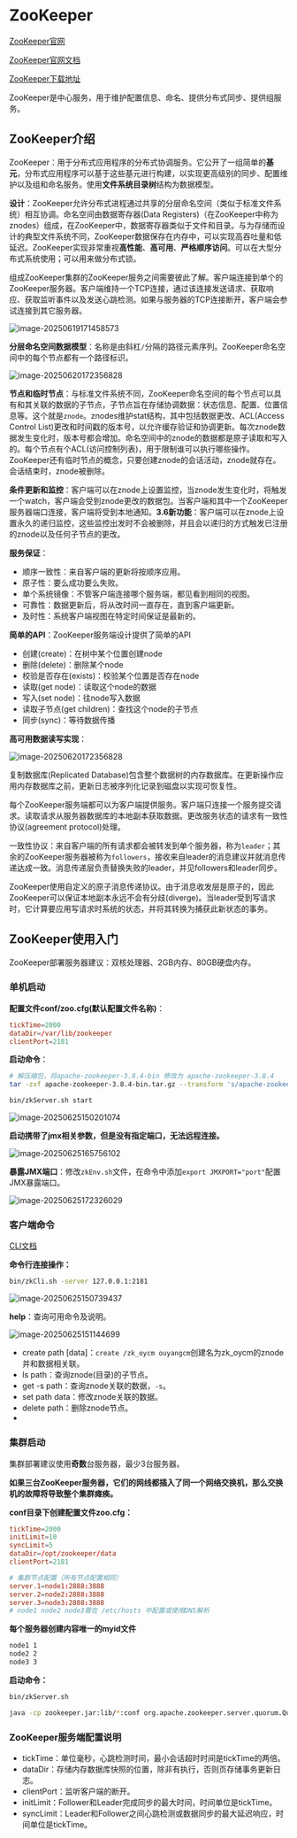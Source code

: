# ZooKeeper

[ZooKeeper官网](https://zookeeper.apache.org/)

[ZooKeeper官网文档](https://zookeeper.apache.org/doc/current/index.html)

[ZooKeeper下载地址](https://zookeeper.apache.org/releases.html)

ZooKeeper是中心服务，用于维护配置信息、命名、提供分布式同步、提供组服务。



## ZooKeeper介绍

ZooKeeper：用于分布式应用程序的分布式协调服务。它公开了一组简单的**基元**，分布式应用程序可以基于这些基元进行构建，以实现更高级别的同步、配置维护以及组和命名服务。使用**文件系统目录树**结构为数据模型。



**设计**：ZooKeeper允许分布式进程通过共享的分层命名空间（类似于标准文件系统）相互协调。命名空间由数据寄存器(Data Registers)（在ZooKeeper中称为znodes）组成，在ZooKeeper中，数据寄存器类似于文件和目录。与为存储而设计的典型文件系统不同，ZooKeeper数据保存在内存中，可以实现高吞吐量和低延迟。ZooKeeper实现非常重视**高性能**、**高可用**、**严格顺序访问**。可以在大型分布式系统使用；可以用来做分布式锁。

组成ZooKeeper集群的ZooKeeper服务之间需要彼此了解。客户端连接到单个的ZooKeeper服务器。客户端维持一个TCP连接，通过该连接发送请求、获取响应、获取监听事件以及发送心跳检测。如果与服务器的TCP连接断开，客户端会参试连接到其它服务器。

![image-20250619171458573](http://47.101.155.205/image-20250619171458573.png)



**分层命名空间数据模型**：名称是由斜杠`/`分隔的路径元素序列。ZooKeeper命名空间中的每个节点都有一个路径标识。

![image-20250620172356828](http://47.101.155.205/image-20250620172356828.png)

**节点和临时节点**：与标准文件系统不同，ZooKeeper命名空间的每个节点可以具有和其关联的数据的子节点，子节点旨在存储协调数据：状态信息、配置、位置信息等。这个就是`znode`。znodes维护stat结构，其中包括数据更改、ACL(Access Control List)更改和时间戳的版本号，以允许缓存验证和协调更新。每次znode数据发生变化时，版本号都会增加。命名空间中的znode的数据都是原子读取和写入的。每个节点有个ACL(访问控制列表)，用于限制谁可以执行哪些操作。ZooKeeper还有临时节点的概念，只要创建znode的会话活动，znode就存在。会话结束时，znode被删除。

**条件更新和监控**：客户端可以在znode上设置监控，当znode发生变化时，将触发一个watch，客户端会受到znode更改的数据包。当客户端和其中一个ZooKeeper服务器端口连接，客户端将受到本地通知。**3.6新功能**：客户端可以在znode上设置永久的递归监控，这些监控出发时不会被删除，并且会以递归的方式触发已注册的znode以及任何子节点的更改。



**服务保证**：

- 顺序一致性：来自客户端的更新将按顺序应用。
- 原子性：要么成功要么失败。
- 单个系统镜像：不管客户端连接哪个服务端，都见看到相同的视图。
- 可靠性：数据更新后，将从改时间一直存在，直到客户端更新。
- 及时性：系统客户端视图在特定时间保证是最新的。



**简单的API**：ZooKeeper服务端设计提供了简单的API

- 创建(create)：在树中某个位置创建node
- 删除(delete)：删除某个node
- 校验是否存在(exists)：校验某个位置是否存在node
- 读取(get node)：读取这个node的数据
- 写入(set node)：往node写入数据
- 读取子节点(get children)：查找这个node的子节点
- 同步(sync)：等待数据传播



**高可用数据读写实现**：

![image-20250620172356828](http://47.101.155.205/image-20250622210635620.png)

复制数据库(Replicated Database)包含整个数据树的内存数据库。在更新操作应用内存数据库之前，更新日志被序列化记录到磁盘以实现可恢复性。

每个ZooKeeper服务端都可以为客户端提供服务。客户端只连接一个服务提交请求。读取请求从服务器数据库的本地副本获取数据。更改服务状态的请求有一致性协议(agreement protocol)处理。

一致性协议：来自客户端的所有请求都会被转发到单个服务器，称为`leader`；其余的ZooKeeper服务器被称为`followers`，接收来自leader的消息建议并就消息传递达成一致。消息传递层负责替换失败的leader，并见followers和leader同步。

ZooKeeper使用自定义的原子消息传递协议。由于消息收发层是原子的，因此ZooKeeper可以保证本地副本永远不会有分歧(diverge)。当leader受到写请求时，它计算要应用写请求时系统的状态，并将其转换为捕获此新状态的事务。



## ZooKeeper使用入门

ZooKeeper部署服务器建议：双核处理器、2GB内存、80GB硬盘内存。




### 单机启动

**配置文件conf/zoo.cfg(默认配置文件名称)**：

~~~conf
tickTime=2000
dataDir=/var/lib/zookeeper
clientPort=2181

~~~



**启动命令**：

~~~bash
# 解压缩包，将apache-zookeeper-3.8.4-bin 修改为 apache-zookeeper-3.8.4
tar -zxf apache-zookeeper-3.8.4-bin.tar.gz --transform 's/apache-zookeeper-3.8.4-bin/apache-zookeeper-3.8.4/'

bin/zkServer.sh start


~~~

![image-20250625150201074](http://47.101.155.205/image-20250625150201074.png)



**启动携带了jmx相关参数，但是没有指定端口，无法远程连接。**

![image-20250625165756102](http://47.101.155.205/image-20250625165756102.png)



**暴露JMX端口**：修改`zkEnv.sh`文件，在命令中添加`export JMXPORT="port"`配置JMX暴露端口。

![image-20250625172326029](http://47.101.155.205/image-20250625172326029.png)



### 客户端命令

[CLI文档](https://zookeeper.apache.org/doc/current/zookeeperCLI.html)

**命令行连接操作：**

~~~bash
bin/zkCli.sh -server 127.0.0.1:2181

~~~

![image-20250625150739437](http://47.101.155.205/image-20250625150739437.png)



**help**：查询可用命令及说明。

![image-20250625151144699](http://47.101.155.205/image-20250625151144699.png)



- create path [data]：`create /zk_oycm ouyangcm`创建名为zk_oycm的znode并和数据相关联。
- ls path：查询znode(目录)的子节点。
- get -s path：查询znode关联的数据，`-s`。
- set path data：修改znode关联的数据。
- delete path：删除znode节点。
- 



### 集群启动

集群部署建议使用**奇数**台服务器，最少3台服务器。

**如果三台ZooKeeper服务器，它们的网线都插入了同一个网络交换机，那么交换机的故障将导致整个集群瘫痪。**

**conf目录下创建配置文件zoo.cfg：**

~~~conf
tickTime=2000
initLimit=10
syncLimit=5
dataDir=/opt/zookeeper/data
clientPort=2181

# 集群节点配置（所有节点配置相同）
server.1=node1:2888:3888
server.2=node2:2888:3888
server.3=node3:2888:3888
# node1 node2 node3需在 /etc/hosts 中配置或使用DNS解析

~~~



**每个服务器创建内容唯一的myid文件**

~~~bash
node1 1
node2 2
node3 3

~~~



**启动命令：**

~~~bash
bin/zkServer.sh

java -cp zookeeper.jar:lib/*:conf org.apache.zookeeper.server.quorum.QuorumPeerMain zoo.conf

~~~














### ZooKeeper服务端配置说明

- tickTime：单位毫秒，心跳检测时间，最小会话超时时间是tickTime的两倍。
- dataDir：存储内存数据库快照的位置，除非有执行，否则页存储事务更新日志。
- clientPort：监听客户端的断开。
- initLimit：Follower和Leader完成同步的最大时间，时间单位是tickTime。
- syncLimit：Leader和Follower之间心跳检测或数据同步的最大延迟响应，时间单位是tickTime。


